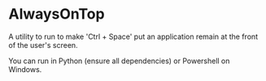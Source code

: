 # AlwaysOnTop
A utility to run to make 'Ctrl + Space' put an application remain at the front of the user's screen.

You can run in Python (ensure all dependencies) or Powershell on Windows.
